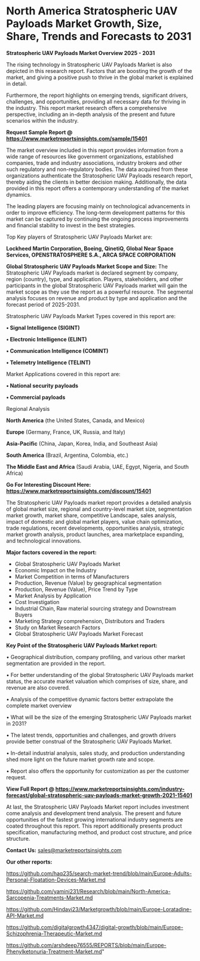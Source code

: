 # North America Stratospheric UAV Payloads Market Growth, Size, Share, Trends and Forecasts to 2031

<Strong> Stratospheric UAV Payloads Market Overview 2025 - 2031</strong>

The rising technology in Stratospheric UAV Payloads Market is also depicted in this research report. Factors that are boosting the growth of the market, and giving a positive push to thrive in the global market is explained in detail.

Furthermore, the report highlights on emerging trends, significant drivers, challenges, and opportunities, providing all necessary data for thriving in the industry. This report market research offers a comprehensive perspective, including an in-depth analysis of the present and future scenarios within the industry.

<strong>Request Sample Report @ <a href=https://www.marketreportsinsights.com/sample/15401>https://www.marketreportsinsights.com/sample/15401</a></strong>

The market overview included in this report provides information from a wide range of resources like government organizations, established companies, trade and industry associations, industry brokers and other such regulatory and non-regulatory bodies. The data acquired from these organizations authenticate the Stratospheric UAV Payloads research report, thereby aiding the clients in better decision making. Additionally, the data provided in this report offers a contemporary understanding of the market dynamics.

The leading players are focusing mainly on technological advancements in order to improve efficiency. The long-term development patterns for this market can be captured by continuing the ongoing process improvements and financial stability to invest in the best strategies.

Top Key players of Stratospheric UAV Payloads Market are:

<strong>Lockheed Martin Corporation, Boeing, QinetiQ, Global Near Space Services, OPENSTRATOSPHERE S.A., ARCA SPACE CORPORATION</strong>

<strong><b>Global Stratospheric UAV Payloads Market Scope and Size:</b></strong>
The Stratospheric UAV Payloads market is declared segment by company, region (country), type, and application. Players, stakeholders, and other participants in the global Stratospheric UAV Payloads market will gain the market scope as they use the report as a powerful resource. The segmental analysis focuses on revenue and product by type and application and the forecast period of 2025-2031.

Stratospheric UAV Payloads Market Types covered in this report are:

<strong>• Signal Intelligence (SIGINT)

• Electronic Intelligence (ELINT)

• Communication Intelligence (COMINT)

• Telemetry Intelligence (TELINT)</strong>

Market Applications covered in this report are:

<strong>• National security payloads

• Commercial payloads</strong> 

Regional Analysis

<strong>North America</strong> (the United States, Canada, and Mexico)

<strong>Europe</strong> (Germany, France, UK, Russia, and Italy)

<strong>Asia-Pacific</strong> (China, Japan, Korea, India, and Southeast Asia)

<strong>South America</strong> (Brazil, Argentina, Colombia, etc.)

<strong>The Middle East and Africa</strong> (Saudi Arabia, UAE, Egypt, Nigeria, and South Africa)

<strong>Go For Interesting Discount Here: <a href=https://www.marketreportsinsights.com/discount/15401>https://www.marketreportsinsights.com/discount/15401</a></strong>

The Stratospheric UAV Payloads market report provides a detailed analysis of global market size, regional and country-level market size, segmentation market growth, market share, competitive Landscape, sales analysis, impact of domestic and global market players, value chain optimization, trade regulations, recent developments, opportunities analysis, strategic market growth analysis, product launches, area marketplace expanding, and technological innovations.

<strong><b>Major factors covered in the report:</b></strong>
<ul>
  <li>Global Stratospheric UAV Payloads Market </li>
  <li>Economic Impact on the Industry</li>
  <li>Market Competition in terms of Manufacturers</li>
  <li>Production, Revenue (Value) by geographical segmentation</li>
  <li>Production, Revenue (Value), Price Trend by Type</li>
  <li>Market Analysis by Application</li>
  <li>Cost Investigation</li>
  <li>Industrial Chain, Raw material sourcing strategy and Downstream Buyers</li>
  <li>Marketing Strategy comprehension, Distributors and Traders</li>
  <li>Study on Market Research Factors</li>
  <li>Global Stratospheric UAV Payloads Market Forecast</li>
</ul>

<strong><b>Key Point of the Stratospheric UAV Payloads Market report:</b></strong>

• Geographical distribution, company profiling, and various other market segmentation are provided in the report.

• For better understanding of the global Stratospheric UAV Payloads market status, the accurate market valuation which comprises of size, share, and revenue are also covered.

• Analysis of the competitive dynamic factors better extrapolate the complete market overview

• What will be the size of the emerging Stratospheric UAV Payloads market in 2031?

• The latest trends, opportunities and challenges, and growth drivers provide better construal of the Stratospheric UAV Payloads Market.

• In-detail industrial analysis, sales study, and production understanding shed more light on the future market growth rate and scope.

• Report also offers the opportunity for customization as per the customer request.

<strong><b>View Full Report @ <a href=https://www.marketreportsinsights.com/industry-forecast/global-stratospheric-uav-payloads-market-growth-2021-15401>https://www.marketreportsinsights.com/industry-forecast/global-stratospheric-uav-payloads-market-growth-2021-15401</a></b></strong>


At last, the Stratospheric UAV Payloads Market report includes investment come analysis and development trend analysis. The present and future opportunities of the fastest growing international industry segments are coated throughout this report. This report additionally presents product specification, manufacturing method, and product cost structure, and price structure.

<strong>Contact Us:</strong>
sales@marketreportsinsights.com

<strong>Our other reports:</strong>

<a href=https://github.com/haq235/search-market-trend/blob/main/Europe-Adults-Personal-Floatation-Devices-Market.md>https://github.com/haq235/search-market-trend/blob/main/Europe-Adults-Personal-Floatation-Devices-Market.md</a>

<a href=https://github.com/yamini231/Research/blob/main/North-America-Sarcopenia-Treatments-Market.md>https://github.com/yamini231/Research/blob/main/North-America-Sarcopenia-Treatments-Market.md</a>

<a href=https://github.com/Hindavi23/Marketgrowth/blob/main/Europe-Loratadine-API-Market.md>https://github.com/Hindavi23/Marketgrowth/blob/main/Europe-Loratadine-API-Market.md</a>

<a href=https://github.com/digitalgrowth4347/digital-growth/blob/main/Europe-Schizophrenia-Therapeutic-Market.md>https://github.com/digitalgrowth4347/digital-growth/blob/main/Europe-Schizophrenia-Therapeutic-Market.md</a>

<a href=https://github.com/arshdeep76555/REPORTS/blob/main/Europe-Phenylketonuria-Treatment-Market.md>https://github.com/arshdeep76555/REPORTS/blob/main/Europe-Phenylketonuria-Treatment-Market.md</a>"
